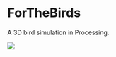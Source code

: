 # ForTheBirds
A 3D bird simulation in Processing.

<img src="https://github.com/davepagurek/ForTheBirds/raw/master/images/flock.gif" />

